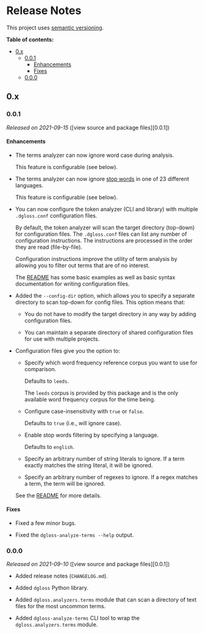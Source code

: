 # Release Notes

This project uses [semantic versioning][semver].

**Table of contents:**

- [0.x](#0x)
  - [0.0.1](#001)
    - [Enhancements](#enhancements)
    - [Fixes](#fixes)
  - [0.0.0](#000)

<!--

## Unreleased

ADD UNRELEASED CHANGES HERE UNTIL THE NEXT RELEASE IS MADE

#### Enhancements

- Lowered required Python version to 3.8.

#### Fixes

- Fixed bug with `--print-cache` not working unless you first run the analyzer.

- Fixed emoji rendering bug on PyPI by using the emoji character directly
  instead of GitHub emoji syntax.


-->

## 0.x

### 0.0.1

_Released on 2021-09-15_ ([view source and package files][0.0.1])

#### Enhancements

- The terms analyzer can now ignore word case during analysis.

  This feature is configurable (see below).

- The terms analyzer can now ignore [stop words][stop words] in one of 23
  different languages.

  This feature is configurable (see below).

- You can now configure the token analyzer (CLI and library) with multiple
  `.dgloss.conf` configuration files.

  By default, the token analyzer will scan the target directory (top-down) for
  configuration files. The `.dgloss.conf` files can list any number of
  configuration instructions. The instructions are processed in the order they
  are read (file-by-file).

  Configuration instructions improve the utility of term analysis by allowing
  you to filter out terms that are of no interest.

  The [README][readme] has some basic examples as well as basic syntax
  documentation for writing configuration files.

- Added the `--config-dir` option, which allows you to specify a separate
  directory to scan top-down for config files. This option means that:

  - You do not have to modify the target directory in any way by adding
    configuration files.

  - You can maintain a separate directory of shared configuration files for use
    with multiple projects.

- Configuration files give you the option to:

  - Specify which word frequency reference corpus you want to use for
    comparison.

    Defaults to `leeds`.

    The `leeds` corpus is provided by this package and is the only available
    word frequency corpus for the time being.

  - Configure case-insensitivity with `true` or `false`.

    Defaults to `true` (i.e., will ignore case).

  - Enable stop words filtering by specifying a language.

    Defaults to `english`.

  - Specify an arbitrary number of string literals to ignore. If a term exactly
    matches the string literal, it will be ignored.

  - Specify an arbitrary number of regexes to ignore. If a regex matches a
    term, the term will be ignored.

  See the [README][readme] for more details.

#### Fixes

- Fixed a few minor bugs.

- Fixed the `dgloss-analyze-terms --help` output.

### 0.0.0

_Released on 2021-09-10_ ([view source and package files][0.0.1])

- Added release notes (`CHANGELOG.md`).

- Added `dgloss` Python library.

- Added `dgloss.analyzers.terms` module that can scan a directory of text files
  for the most uncommon terms.

- Added `dgloss-analyze-terms` CLI tool to wrap the `dgloss.analyzers.terms`
  module.

<!-- Link references go below this line, sorted ascending --->

[semver]: https://semver.org/
[stop words]: https://en.wikipedia.org/wiki/Stop_word
[readme]: https://github.com/doitintl/docops-gloss-utils
[0.0.0]: https://github.com/doitintl/docops-gloss-utils/releases/tag/0.0.0
[containers]: https://github.com/doitintl/docops-containers
